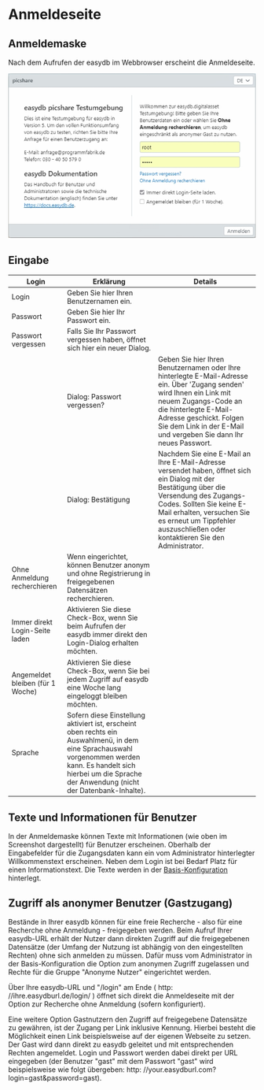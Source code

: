 # Anmeldeseite

## Anmeldemaske

Nach dem Aufrufen der easydb im Webbrowser erscheint die Anmeldeseite.

![Anmeldeseite](login.jpg)

## Eingabe

| Login | Erklärung | Details |
| --- | --- | --- |
| Login | Geben Sie hier Ihren Benutzernamen ein. |  |
| Passwort | Geben Sie hier Ihr Passwort ein. |  |
| Passwort vergessen | Falls Sie Ihr Passwort vergessen haben, öffnet sich hier ein neuer Dialog. |  |
|  | Dialog: Passwort vergessen? | Geben Sie hier Ihren Benutzernamen oder Ihre hinterlegte E-Mail-Adresse ein. Über 'Zugang senden' wird Ihnen ein Link mit neuem Zugangs-Code an die hinterlegte E-Mail-Adresse geschickt. Folgen Sie dem Link in der E-Mail und vergeben Sie dann Ihr neues Passwort. |
|  | Dialog: Bestätigung | Nachdem Sie eine E-Mail an Ihre E-Mail-Adresse versendet haben, öffnet sich ein Dialog mit der Bestätigung über die Versendung des Zugangs-Codes. Sollten Sie keine E-Mail erhalten, versuchen Sie es erneut um Tippfehler auszuschließen oder kontaktieren Sie den Administrator. |
| Ohne Anmeldung recherchieren | Wenn eingerichtet, können Benutzer anonym und ohne Registrierung in freigegebenen Datensätzen recherchieren. |  |
| Immer direkt Login-Seite laden | Aktivieren Sie diese Check-Box, wenn Sie beim Aufrufen der easydb immer direkt den Login-Dialog erhalten möchten. |  |
| Angemeldet bleiben \(für 1 Woche\) | Aktivieren Sie diese Check-Box, wenn Sie bei jedem Zugriff auf easydb eine Woche lang eingeloggt bleiben möchten. |  |
| Sprache | Sofern diese Einstellung aktiviert ist, erscheint oben rechts ein Auswahlmenü, in dem eine Sprachauswahl vorgenommen werden kann. Es handelt sich hierbei um die Sprache der Anwendung \(nicht der Datenbank-Inhalte\). |  |

## Texte und Informationen für Benutzer 

In der Anmeldemaske können Texte mit Informationen (wie oben im Screenshot dargestellt) für Benutzer erscheinen. Oberhalb der Eingabefelder für die Zugangsdaten kann ein vom Administrator hinterlegter Willkommenstext erscheinen. Neben dem Login ist bei Bedarf Platz für einen Informationstext. Die Texte werden in der [Basis-Konfiguration](../../administration/base-config/base-config.html#login) hinterlegt.

## Zugriff als anonymer Benutzer (Gastzugang)

Bestände in Ihrer easydb können für eine freie Recherche - also für eine Recherche ohne Anmeldung - freigegeben werden. Beim Aufruf Ihrer easydb-URL erhält der Nutzer dann direkten Zugriff auf die freigegebenen Datensätze \(der Umfang der Nutzung ist abhängig von den eingestellten Rechten\) ohne sich anmelden zu müssen. Dafür muss vom Administrator in der Basis-Konfiguration die Option zum anonymen Zugriff zugelassen und Rechte für die Gruppe  "Anonyme Nutzer" eingerichtet werden.

Über Ihre easydb-URL und "/login" am Ende ( http: //ihre.easydburl.de/login/ ) öffnet sich direkt die Anmeldeseite mit der Option zur Recherche ohne Anmeldung (sofern konfiguriert).

Eine weitere Option Gastnutzern den Zugriff auf freigegebene Datensätze zu gewähren, ist der Zugang per Link inklusive Kennung. Hierbei besteht die Möglichkeit einen Link beispielsweise auf der eigenen Webseite zu setzen. Der Gast wird dann direkt zu easydb geleitet und mit entsprechenden Rechten angemeldet. Login und Passwort werden dabei direkt per URL eingegeben \(der Benutzer "gast" mit dem Passwort "gast" wird beispielsweise wie folgt übergeben: http: //your.easydburl.com?login=gast&password=gast\).

